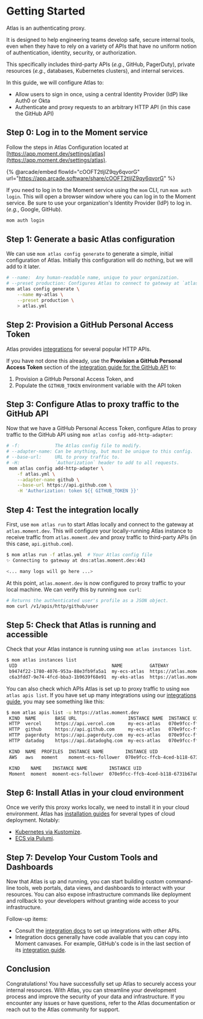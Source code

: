 # Getting Started

Atlas is an authenticating proxy.

It is designed to help engineering teams develop safe, secure internal tools, even when they have to rely on a variety of APIs that have no uniform notion of authentication, identity, security, or authorization.

This specifically includes third-party APIs (_e.g._, GitHub, PagerDuty), private resources (_e.g._, databases, Kubernetes clusters), and internal services.

In this guide, we will configure Atlas to:

* Allow users to sign in once, using a central Identity Provider (IdP) like Auth0 or Okta
* Authenticate and proxy requests to an arbitrary HTTP API (in this case the GitHub API)

## Step 0: Log in to the Moment service

Follow the steps in Atlas Configuration located at [https://app.moment.dev/settings/atlas](https://app.moment.dev/settings/atlas).

{% @arcade/embed flowId="cOOFT2tljlZ9qy6qvorG" url="https://app.arcade.software/share/cOOFT2tljlZ9qy6qvorG" %}

If you need to log in to the Moment service using the `mom` CLI, run `mom auth login`. This will open a browser window where you can log in to the Moment service. Be sure to use your organization's Identity Provider (IdP) to log in. (_e.g._, Google, GitHub).

```sh
mom auth login
```

## Step 1: Generate a basic Atlas configuration

We can use `mom atlas config generate` to generate a simple, initial configuration of Atlas. Initially this configuration will do nothing, but we will add to it later.

```sh
# --name:  Any human-readable name, unique to your organization.
# --preset production: Configures Atlas to connect to gateway at `atlas.moment.dev`.
mom atlas config generate \
    --name my-atlas \
    --preset production \
    > atlas.yml
```

## Step 2: Provision a GitHub Personal Access Token

Atlas provides [integrations](integrations/) for several popular HTTP APIs.

If you have not done this already, use the **Provision a GitHub Personal Access Token** section of the [integration guide for the GitHub API](integrations/github.md) to:

1. Provision a GitHub Personal Access Token, and
2. Populate the `GITHUB_TOKEN` environment variable with the API token

## Step 3: Configure Atlas to proxy traffic to the GitHub API

Now that we have a GitHub Personal Access Token, configure Atlas to proxy traffic to the GitHub API using `mom atlas config add-http-adapter`:

```sh
# -f:             The Atlas config file to modify.
# --adapter-name: Can be anything, but must be unique to this config.
# --base-url:     URL to proxy traffic to.
# -H:             `Authorization` header to add to all requests.
 mom atlas config add-http-adapter \
    -f atlas.yml \
    --adapter-name github \
    --base-url https://api.github.com \
    -H 'Authorization: token ${{ GITHUB_TOKEN }}'
```

## Step 4: Test the integration locally

First, use `mom atlas run` to start Atlas locally and connect to the gateway at `atlas.moment.dev`. This will configure your locally-running Atlas instance to receive traffic from `atlas.moment.dev` and proxy traffic to third-party APIs (in this case, `api.github.com`).

```sh
$ mom atlas run -f atlas.yml  # Your Atlas config file
✨ Connecting to gateway at dns:atlas.moment.dev:443

<... many logs will go here ...>
```

At this point, `atlas.moment.dev` is now configured to proxy traffic to your local machine. We can verify this by running `mom curl`:

```sh
# Returns the authenticated user's profile as a JSON object.
mom curl /v1/apis/http/github/user
```

## Step 5: Check that Atlas is running and accessible

Check that your Atlas instance is running using `mom atlas instances list`.

```sh
$ mom atlas instances list
 UID                                   NAME          GATEWAY                   OWNER        APIS  IDPS
 b9474f22-1780-4076-953a-88e3fb9fa5a1  my-ecs-atlas  https://atlas.moment.dev  example.com     7  Auth0
 c6a3fdd7-9e74-4fcd-bba3-1b9639f68e91  my-eks-atlas  https://atlas.moment.dev  example.com     7  Auth0
```

You can also check which APIs Atlas is set up to proxy traffic to using `mom atlas apis list`. If you have set up many integrations using our [integrations guide](integrations/), you may see something like this:

```sh
$ mom atlas apis list -u https://atlas.moment.dev
 KIND  NAME       BASE URL                   INSTANCE NAME  INSTANCE UID
 HTTP  vercel     https://api.vercel.com     my-ecs-atlas   070e9fcc-ffcb-4ced-b118-6731b67a0a4b
 HTTP  github     https://api.github.com     my-ecs-atlas   070e9fcc-ffcb-4ced-b118-6731b67a0a4b
 HTTP  pagerduty  https://api.pagerduty.com  my-ecs-atlas   070e9fcc-ffcb-4ced-b118-6731b67a0a4b
 HTTP  datadog    https://api.datadoghq.com  my-ecs-atlas   070e9fcc-ffcb-4ced-b118-6731b67a0a4b

 KIND  NAME  PROFILES  INSTANCE NAME        INSTANCE UID
 AWS   aws   moment    moment-ecs-follower  070e9fcc-ffcb-4ced-b118-6731b67a0a4b

 KIND    NAME    INSTANCE NAME        INSTANCE UID
 Moment  moment  moment-ecs-follower  070e9fcc-ffcb-4ced-b118-6731b67a0a4b
```

## Step 6: Install Atlas in your cloud environment

Once we verify this proxy works locally, we need to install it in your cloud environment. Atlas has [installation guides](Installations/) for several types of cloud deployment. Notably:

* [Kubernetes via Kustomize](Installations/kubernetes.md).
* [ECS via Pulumi](Installations/ecs.md).

## Step 7: Develop Your Custom Tools and Dashboards

Now that Atlas is up and running, you can start building custom command-line tools, web portals, data views, and dashboards to interact with your resources. You can also expose infrastructure commands like deployment and rollback to your developers without granting wide access to your infrastructure.

Follow-up items:

* Consult the [integration docs](integrations/) to set up integrations with other APIs.
* Integration docs generally have code available that you can copy into Moment canvases. For example, GitHub's code is in the last section of its [integration guide](integrations/github.md).

## Conclusion

Congratulations! You have successfully set up Atlas to securely access your internal resources. With Atlas, you can streamline your development process and improve the security of your data and infrastructure. If you encounter any issues or have questions, refer to the Atlas documentation or reach out to the Atlas community for support.
